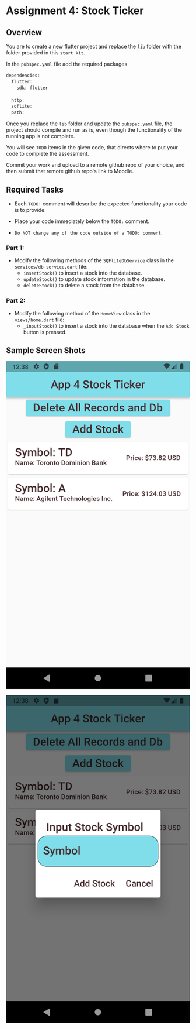 # Assignment 4: Stock Ticker

## Overview

You are to create a new flutter project and replace the `lib` folder with the folder provided in this `start kit`.

In the `pubspec.yaml` file add the required packages 

```dart
dependencies:
  flutter:
    sdk: flutter
  
  http:
  sqflite:
  path:
```

Once you replace the `lib` folder and update the `pubspec.yaml` file, the project should compile and run as is, even though the functionality of the running app is not complete.

You will see `TODO` items in the given code, that directs where to put your code to complete the assessment. 

Commit your work and upload to a remote github repo of your choice, and then submit that remote github repo's link to Moodle.

## Required Tasks

- Each `TODO:` comment will describe the expected functionality your code is to provide.

- Place your code immediately below the `TODO:` comment.

- `Do NOT change any of the code outside of a TODO: comment`.

### Part 1:

- Modify the following methods of the `SQFliteDbService` class in the `services/db-service.dart` file:
  - `insertStock()` to insert a stock into the database.
  - `updateStock()` to update stock information in the database.
  - `deleteStock()` to delete a stock from the database.

### Part 2:

- Modify the following method of the `HomeView` class in the `views/home.dart` file:
  - `_inputStock()` to insert a stock into the database when the `Add Stock` button is pressed.

## Sample Screen Shots
 
![Screenshot1](./img/1.png)

![Screenshot2](./img/2.png)

